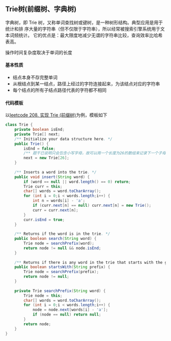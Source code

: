 ## Trie树(前缀树、字典树)

字典树，即 Trie 树，又称单词查找树或键树，是一种树形结构。典型应用是用于统计和排
序大量的字符串（但不仅限于字符串），所以经常被搜索引擎系统用于文本词频统计。
它的优点是：最大限度地减少无谓的字符串比较，查询效率比哈希表高。

操作时间复杂度取决于单词的长度

#### 基本性质

- 结点本身不存完整单词
- 从根结点到某一结点，路径上经过的字符连接起来，为该结点对应的字符串
- 每个结点的所有子结点路径代表的字符都不相同

#### 代码模板
以[leetcode 208. 实现 Trie (前缀树)](https://leetcode-cn.com/problems/implement-trie-prefix-tree/#/description)为例，模板如下
```java
class Trie {
    private boolean isEnd;
    private Trie[] next;
    /** Initialize your data structure here. */
    public Trie() {
        isEnd = false;
		/** 题干已说明只会包含小写字母，故可以用一个长度为26的数组来记录下一个子母，要应对更通用的情况，可以使用map*/
        next = new Trie[26];
    }
	
    /** Inserts a word into the trie. */
    public void insert(String word) {
        if (word == null || word.length() == 0) return;
        Trie curr = this;
        char[] words = word.toCharArray();
        for (int i = 0;i < words.length;i++) {
            int n = words[i] - 'a';
            if (curr.next[n] == null) curr.next[n] = new Trie();
            curr = curr.next[n];
        }
        curr.isEnd = true;
    }
	
    /** Returns if the word is in the trie. */
    public boolean search(String word) {
        Trie node = searchPrefix(word);
        return node != null && node.isEnd;
    }
	
    /** Returns if there is any word in the trie that starts with the given prefix. */
    public boolean startsWith(String prefix) {
        Trie node = searchPrefix(prefix);
        return node != null;
    }
	
    private Trie searchPrefix(String word) {
        Trie node = this;
        char[] words = word.toCharArray();
        for (int i = 0;i < words.length;i++) {
            node = node.next[words[i] - 'a'];
            if (node == null) return null;
        }
        return node;
    }
}
```